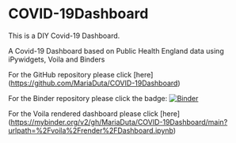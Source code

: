 # COVID-19Dashboard
This is a DIY Covid-19 Dashboard.

A Covid-19 Dashboard based on Public Health England data using iPywidgets, Voila and Binders

For the GitHub repository please click [here] (https://github.com/MariaDuta/COVID-19Dashboard)


For the Binder repository please click the badge: [![Binder](https://mybinder.org/badge_logo.svg)](https://mybinder.org/v2/gh/MariaDuta/COVID-19Dashboard/main?urlpath=%2Fvoila%2Frender%2FDashboard.ipynb)


For the Voila rendered dashboard please click [here] (https://mybinder.org/v2/gh/MariaDuta/COVID-19Dashboard/main?urlpath=%2Fvoila%2Frender%2FDashboard.ipynb)
